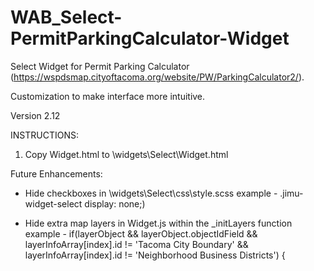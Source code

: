 # WAB_Select-PermitParkingCalculator-Widget
Select Widget for Permit Parking Calculator (https://wspdsmap.cityoftacoma.org/website/PW/ParkingCalculator2/).

Customization to make interface more intuitive.

Version 2.12

INSTRUCTIONS:
1. Copy Widget.html to \widgets\Select\Widget.html


Future Enhancements: 

* Hide checkboxes in \widgets\Select\css\style.scss 
  example - .jimu-widget-select display: none;)

* Hide extra map layers in Widget.js within the _initLayers function
  example - if(layerObject && layerObject.objectIdField && layerInfoArray[index].id != 'Tacoma City Boundary' && layerInfoArray[index].id != 'Neighborhood Business Districts') {

